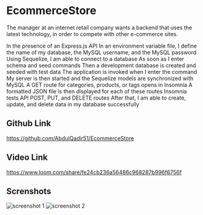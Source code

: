 # EcommerceStore

The manager at an internet retail company wants a backend that uses the latest technology, in order to compete with other e-commerce sites.

In the presence of an Express.js API
In an environment variable file, I define the name of my database, the MySQL username, and the MySQL password
Using Sequelize, I am able to connect to a database
As soon as I enter schema and seed commands
Then a development database is created and seeded with test data
The application is invoked when I enter the command
My server is then started and the Sequelize models are synchronized with MySQL
A GET route for categories, products, or tags opens in Insomnia
A formatted JSON file is then displayed for each of these routes
Insomnia tests API POST, PUT, and DELETE routes
After that, I am able to create, update, and delete data in my database successfully

## Github Link
https://github.com/AbdulQadir51/EcommerceStore

## Video Link
https://www.loom.com/share/fe24cb236a56486c968287b996f6756f

## Screnshots
![screenshot 1](assets/screenshots/screenshot1.png) 
![screenshot 2](assets/screenshots/screenshot2.png) 

